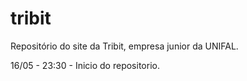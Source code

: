 tribit
======

Repositório do site da Tribit, empresa junior da UNIFAL.

16/05 - 23:30 - Inicio do repositorio.